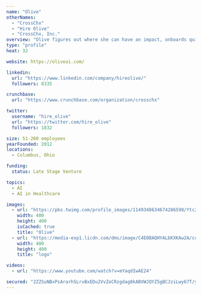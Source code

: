 ```yaml
---
name: "Olive"
otherNames:
  - "CrossChx"
  - "Hire Olive"
  - "CrossChx, Inc."
overview: "Olive figures out where she can have an impact, onboards quickly, does her job extremely well, and gets smarter over time. For more information, visit www.hireolive.com."
type: "profile"
heat: 32

website: https://oliveai.com/

linkedin:
  url: "https://www.linkedin.com/company/hireolive/"
  followers: 8335

crunchbase:
  url: "https://www.crunchbase.com/organization/crosschx"

twitter:
  username: "hire_olive"
  url: "https://twitter.com/hire_olive"
  followers: 1832

size: 51-200 employees
yearFounded: 2012
locations:
  - Columbus, Ohio

funding:
  status: Late Stage Venture

topics:
  - AI
  - AI in Healthcare

images:
  - url: "https://pbs.twimg.com/profile_images/1149348634674286598/Ytc2ypMO_400x400.jpg"
    width: 400
    height: 400
    isCached: true
    title: "Olive"
  - url: "https://media-exp1.licdn.com/dms/image/C4E0BAQHYALbKXKAw2A/company-logo_200_200/0?e=1594857600&v=beta&t=idXRJ3xfn8wsiEkYr1-B9-00-MQARTWTto6bjrvMJGs"
    width: 400
    height: 400
    title: "logo"

videos:
  - url: "https://www.youtube.com/watch?v=mYaqdIwAE24"

secured: "2ZZSuNBxPsArarhSLrvBxEDu2VvZoCRzgdag8kABVWJQYZ5gBCJziLwy67T/ys/7sBuDgBzzTkbM19oXy47h5aMfDSZl7kx+K0g2eW/ZZaqXhwd5lI69lT9guO++Gwl/fDE6G0uNUWtZ6vwJQv32NocQJaUeILUZae2YVcI3SWIscmJEPT7fmndhEh1QAGc1L7xMpEjVSTdtauA8sCX8lAQK1VwoFMy0nZ5dKGKrd0NWgx/NmD4eFg4PgMAK8jWbP7BtDQy4WgyiFIywihldrSk0ZlZqma0fa7LTEVcIcAWYv0fH+Tsll9pQJUKQp/Y3yo6lgeYQgpctHqEg6u0HdKU9trT3/4Uxd9eZrxEdWsZOJZYpfxlQpYPAW8rDhKd8;4i527hdKdtf8W9f/RC2vuw=="
---
```



